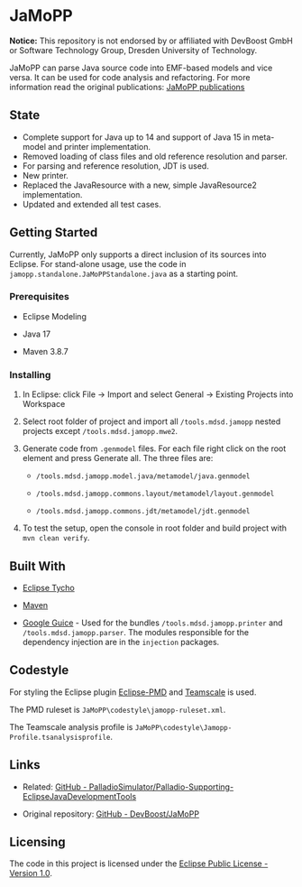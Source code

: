 # JaMoPP

**Notice:** This repository is not endorsed by or affiliated with DevBoost GmbH or Software Technology Group, Dresden University of Technology.

JaMoPP can parse Java source code into EMF-based models and vice versa. It can be used for code analysis and refactoring. For more information read the original publications: [JaMoPP publications](https://github.com/DevBoost/JaMoPP/tree/master/Doc/org.emftext.language.java.doc/publications)

## State

- Complete support for Java up to 14 and support of Java 15 in meta-model and printer implementation.
- Removed loading of class files and old reference resolution and parser.
- For parsing and reference resolution, JDT is used.
- New printer.
- Replaced the JavaResource with a new, simple JavaResource2 implementation.
- Updated and extended all test cases.

## Getting Started

Currently, JaMoPP only supports a direct inclusion of its sources into Eclipse. For stand-alone usage, use the code in `jamopp.standalone.JaMoPPStandalone.java`  as a starting point.

### Prerequisites

- Eclipse Modeling

- Java 17

- Maven 3.8.7

### Installing

1. In Eclipse: click File -> Import and select General -> Existing Projects into Workspace

2. Select root folder of project and import all `/tools.mdsd.jamopp` nested projects except `/tools.mdsd.jamopp.mwe2`.

3. Generate code from `.genmodel` files. For each file right click on the root element and press Generate all. The three files are:
   
   - `/tools.mdsd.jamopp.model.java/metamodel/java.genmodel`
   
   - `/tools.mdsd.jamopp.commons.layout/metamodel/layout.genmodel`
   
   - `/tools.mdsd.jamopp.commons.jdt/metamodel/jdt.genmodel`

4. To test the setup, open the console in root folder and build project with `mvn clean verify`.

## Built With

- [Eclipse Tycho](https://projects.eclipse.org/projects/technology.tycho)

- [Maven](https://maven.apache.org/)

- [Google Guice](https://github.com/google/guice) - Used for the bundles `/tools.mdsd.jamopp.printer` and `/tools.mdsd.jamopp.parser`. The modules responsible for the dependency injection are in the `injection` packages.

## Codestyle

For styling the Eclipse plugin [Eclipse-PMD](https://github.com/eclipse-pmd) and [Teamscale](https://teamscale.com) is used.

The PMD ruleset is `JaMoPP\codestyle\jamopp-ruleset.xml`.

The Teamscale analysis profile is `JaMoPP\codestyle\Jamopp-Profile.tsanalysisprofile`.

## Links

- Related: [GitHub - PalladioSimulator/Palladio-Supporting-EclipseJavaDevelopmentTools](https://github.com/PalladioSimulator/Palladio-Supporting-EclipseJavaDevelopmentTools)

- Original repository: [GitHub - DevBoost/JaMoPP](https://github.com/DevBoost/JaMoPP)

## Licensing

The code in this project is licensed under the [Eclipse Public License - Version 1.0](https://www.eclipse.org/legal/epl-v10.html).

